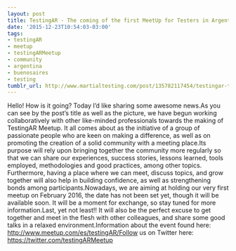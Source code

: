 ```yaml
---
layout: post
title: TestingAR - The coming of the first MeetUp for Testers in Argentina
date: '2015-12-23T10:54:03-03:00'
tags:
- testingAR
- meetup
- testingARMeetup
- community
- argentina
- buenosaires
- testing
tumblr_url: http://www.martialtesting.com/post/135782117454/testingar-the-coming-of-the-first-meetup-for
---
```

Hello! How is it going? Today I’d like sharing some awesome news.As you can see by the post’s title as well as the picture, we have begun working collaboratively with other like-minded professionals towards the making of TestingAR Meetup. It all comes about as the initiative of a group of passionate people who are keen on making a difference, as well as on promoting the creation of a solid community with a meeting place.Its purpose will rely upon bringing together the community more regularly so that we can share our experiences, success stories, lessons learned, tools employed, methodologies and good practices, among other topics. Furthermore, having a place where we can meet, discuss topics, and grow together will also help in building confidence, as well as strengthening bonds among participants.Nowadays, we are aiming at holding our very first meetup on February 2016, the date has not been set yet, though it will be available soon. It will be a moment for exchange, so stay tuned for more information.Last, yet not least!! It will also be the perfect excuse to get together and meet in the flesh with other colleagues, and share some good talks in a relaxed environment.Information about the event found here: http://www.meetup.com/es/testingAR/Follow us on Twitter here: https://twitter.com/testingARMeetup
